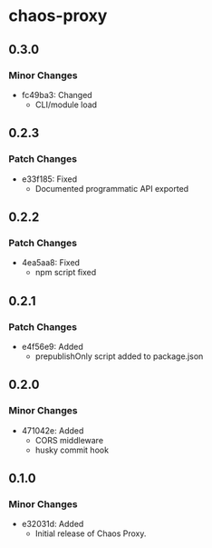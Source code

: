 # chaos-proxy

## 0.3.0

### Minor Changes

- fc49ba3: Changed
  - CLI/module load

## 0.2.3

### Patch Changes

- e33f185: Fixed
  - Documented programmatic API exported

## 0.2.2

### Patch Changes

- 4ea5aa8: Fixed
  - npm script fixed

## 0.2.1

### Patch Changes

- e4f56e9: Added
  - prepublishOnly script added to package.json

## 0.2.0

### Minor Changes

- 471042e: Added
  - CORS middleware
  - husky commit hook

## 0.1.0

### Minor Changes

- e32031d: Added
  - Initial release of Chaos Proxy.
